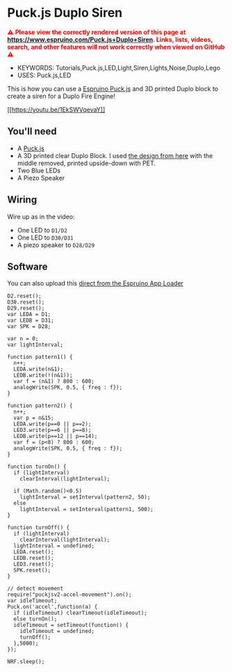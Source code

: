 <!--- Copyright (c) 2020 Gordon Williams, Pur3 Ltd. See the file LICENSE for copying permission. -->
Puck.js Duplo Siren
===================

<span style="color:red">:warning: **Please view the correctly rendered version of this page at https://www.espruino.com/Puck.js+Duplo+Siren. Links, lists, videos, search, and other features will not work correctly when viewed on GitHub** :warning:</span>

* KEYWORDS: Tutorials,Puck.js,LED,Light,Siren,Lights,Noise,Duplo,Lego
* USES: Puck.js,LED

This is how you can use a [Espruino Puck.js](/Puck.js) and 3D printed Duplo block to create a siren for a Duplo Fire Engine!

[[https://youtu.be/1EkSWVqevaY]]

You'll need
-----------

* A [Puck.js](/Puck.js)
* A 3D printed clear Duplo Block. I used [the design from here](https://www.thingiverse.com/thing:116411/files)
with the middle removed, printed upside-down with PET.
* Two Blue LEDs
* A Piezo Speaker


Wiring
------

Wire up as in the video:

* One LED to `D1/D2`
* One LED to `D30/D31`
* A piezo speaker to `D28/D29`


Software
--------

You can also upload this [direct from the Espruino App Loader](http://www.espruino.com/apps#pucksiren)

```
D2.reset();
D30.reset();
D29.reset();
var LEDA = D1;
var LEDB = D31;
var SPK = D28;

var n = 0;
var lightInterval;

function pattern1() {
  n++;
  LEDA.write(n&1);
  LEDB.write(!(n&1));
  var f = (n&1) ? 800 : 600;
  analogWrite(SPK, 0.5, { freq : f});
}

function pattern2() {
  n++;
  var p = n&15;
  LEDA.write(p==0 || p==2);
  LED3.write(p==6 || p==8);
  LEDB.write(p==12 || p==14);
  var f = (p<8) ? 800 : 600;
  analogWrite(SPK, 0.5, { freq : f});
}

function turnOn() {
  if (lightInterval)
    clearInterval(lightInterval);

  if (Math.random()<0.5)
    lightInterval = setInterval(pattern2, 50);
  else
    lightInterval = setInterval(pattern1, 500);
}

function turnOff() {
  if (lightInterval)
    clearInterval(lightInterval);
  lightInterval = undefined;
  LEDA.reset();
  LEDB.reset();
  LED3.reset();
  SPK.reset();
}

// detect movement
require("puckjsv2-accel-movement").on();
var idleTimeout;
Puck.on('accel',function(a) {  
  if (idleTimeout) clearTimeout(idleTimeout);
  else turnOn();
  idleTimeout = setTimeout(function() {
    idleTimeout = undefined;
    turnOff();
  },5000);  
});

NRF.sleep();
```
